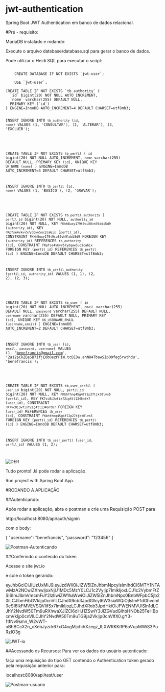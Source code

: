 # jwt-authentication
Spring Boot JWT Authentication em banco de dados relacional.



#Pré - requisito:

MariaDB instalado e rodando:

Execute o arquivo database/database.sql para gerar o banco de dados.

Pode utilizar o Heidi SQL para executar o script:


<code>
	CREATE DATABASE IF NOT EXISTS `jwt-user`;
</code>

<code>
	USE `jwt-user`;
</code>


<code>
CREATE TABLE IF NOT EXISTS `tb_authority` (
  `id` bigint(20) NOT NULL AUTO_INCREMENT,
  `nome` varchar(255) DEFAULT NULL,
  PRIMARY KEY (`id`)
) ENGINE=InnoDB AUTO_INCREMENT=4 DEFAULT CHARSET=utf8mb3;



INSERT IGNORE INTO `tb_authority` (`id`, `nome`) VALUES
	(1, 'CONSULTAR'),
	(2, 'ALTERAR'),
	(3, 'EXCLUIR');

</code>

<code>

CREATE TABLE IF NOT EXISTS `tb_perfil` (
  `id` bigint(20) NOT NULL AUTO_INCREMENT,
  `nome` varchar(255) DEFAULT NULL,
  PRIMARY KEY (`id`),
  UNIQUE KEY `UK_NOME` (`nome`)
) ENGINE=InnoDB AUTO_INCREMENT=3 DEFAULT CHARSET=utf8mb3;


INSERT IGNORE INTO `tb_perfil` (`id`, `nome`) VALUES
	(1, 'BASICO'),
	(2, 'GRAVAR');
	
</code>


<code>

CREATE TABLE IF NOT EXISTS `tb_perfil_authority` (
  `perfil_id` bigint(20) NOT NULL,
  `authority_id` bigint(20) NOT NULL,
  KEY `FKkh8uxy179t9cu80vh9lddi5d9` (`authority_id`),
  KEY `FKpfse4vkvv57ydqww5uc2ca6ix` (`perfil_id`),
  CONSTRAINT `FKkh8uxy179t9cu80vh9lddi5d9` FOREIGN KEY (`authority_id`) REFERENCES `tb_authority` (`id`),
  CONSTRAINT `FKpfse4vkvv57ydqww5uc2ca6ix` FOREIGN KEY (`perfil_id`) REFERENCES `tb_perfil` (`id`)
) ENGINE=InnoDB DEFAULT CHARSET=utf8mb3;



INSERT IGNORE INTO `tb_perfil_authority` (`perfil_id`, `authority_id`) VALUES
	(1, 1),
	(2, 2),
	(2, 3);

</code>


<code>


CREATE TABLE IF NOT EXISTS `tb_user` (
  `id` bigint(20) NOT NULL AUTO_INCREMENT,
  `email` varchar(255) DEFAULT NULL,
  `password` varchar(255) DEFAULT NULL,
  `username` varchar(255) DEFAULT NULL,
  PRIMARY KEY (`id`),
  UNIQUE KEY `UK_USERNAME_EMAIL` (`username`,`email`)
) ENGINE=InnoDB AUTO_INCREMENT=2 DEFAULT CHARSET=utf8mb3;



INSERT IGNORE INTO `tb_user` (`id`, `email`, `password`, `username`) VALUES
	(1, 'benefrancis@gmail.com', '$2a$12$CkZBeSB7ifjE8b0ezPPiW.tcBEDw.ahN84TbawSIpO9feg5rwthdu', 'benefrancis');

</code>


<code>

CREATE TABLE IF NOT EXISTS `tb_user_perfil` (
  `user_id` bigint(20) NOT NULL,
  `perfil_id` bigint(20) NOT NULL,
  KEY `FKbhfhnq45g4f72p27tjkt0lvs5` (`perfil_id`),
  KEY `FK7vc8i3wfixf2ig4tl1346ntk7` (`user_id`),
  CONSTRAINT `FK7vc8i3wfixf2ig4tl1346ntk7` FOREIGN KEY (`user_id`) REFERENCES `tb_user` (`id`),
  CONSTRAINT `FKbhfhnq45g4f72p27tjkt0lvs5` FOREIGN KEY (`perfil_id`) REFERENCES `tb_perfil` (`id`)
) ENGINE=InnoDB DEFAULT CHARSET=utf8mb3;



INSERT IGNORE INTO `tb_user_perfil` (`user_id`, `perfil_id`) VALUES (1, 2);


</code>




![DER](docs/database/der.png)





Tudo pronto! Já pode rodar a aplicação.

Run project with Spring Boot App.



#RODANDO A APLICAÇÃO



##Autenticando:


Após rodar a aplicação, abra o postman e crie uma Requisição POST para 

http://localhost:8080/api/auth/signin

com o body:

{
    "username": "benefrancis",
    "password": "123456"
}




![Postman-Autenticando](docs/postman/autenticando.png)




##Conferindo o conteúdo do token

Acesse o site jwt.io

e cole o token gerando:

eyJhbGciOiJIUzUxMiJ9.eyJzdWIiOiJiZW5lZnJhbmNpcyIsImlhdCI6MTY1NTAwMzA2NCwiZXhwIjoxNjU1MDc5MzY0LCJ1c2VyIjp7ImlkIjoxLCJ1c2VybmFtZSI6ImJlbmVmcmFuY2lzIiwiZW1haWwiOiJiZW5lZnJhbmNpc0BnbWFpbC5jb20iLCJlbmFibGVkIjp0cnVlLCJhdXRob3JpdGllcyI6W3siaWQiOjIsImF1dGhvcml0eSI6IkFMVEVSQVIifSx7ImlkIjozLCJhdXRob3JpdHkiOiJFWENMVUlSIn1dLCJhY2NvdW50Tm9uRXhwaXJlZCI6dHJ1ZSwiY3JlZGVudGlhbHNOb25FeHBpcmVkIjp0cnVlLCJhY2NvdW50Tm9uTG9ja2VkIjp0cnVlfX0.gY3-1tfNv9smn_W2vWT-oBhBCcX2n_cXebJyzdr67xG4vgMjchihXzegz_ILXWRKKi1P6oVupMWiS3PuRzIO3g



![JWT-io](docs/postman/jwt.png)




##Acessando os Recursos:
Para ver os dados do usuário autenticado:

faça uma requisição do tipo GET contendo o Authentication token gerado pela requisição anterior para:

localhost:8080/api/test/user


![Postman-usuario](docs/postman/usuario.png)




